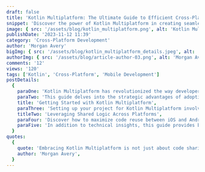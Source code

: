 ```yaml
---
draft: false
title: 'Kotlin Multiplatform: The Ultimate Guide to Efficient Cross-Platform Development'
snippet: 'Discover the power of Kotlin Multiplatform in creating seamless, efficient cross-platform applications with a single codebase.'
image: { src: '/assets/blog/kotlin_multiplatform.png', alt: 'Kotlin Multiplatform Guide' }
publishDate: '2023-11-12 11:39'
category: 'Cross-Platform Development'
author: 'Morgan Avery'
bigImg: { src: '/assets/blog/kotlin_multiplatform_details.jpeg', alt: 'Efficient Cross-Platform Development with Kotlin' }
authorImg: { src: '/assets/blog/article-author-03.png', alt: 'Morgan Avery' }
comments: '12'
views: '120'
tags: ['Kotlin', 'Cross-Platform', 'Mobile Development']
postDetails:
  {
    paraOne: 'Kotlin Multiplatform has revolutionized the way developers think about cross-platform mobile application development. By sharing business logic across platforms while allowing for platform-specific implementations, Kotlin Multiplatform makes it easier to maintain and scale projects across iOS and Android.',
    paraTwo: 'This guide delves into the strategic advantages of adopting Kotlin Multiplatform for your next project. Learn how to set up your development environment, share code between platforms, and leverage Kotlin’s robust ecosystem to build reliable and performant applications.',
    title: 'Getting Started with Kotlin Multiplatform',
    paraThree: 'Setting up your project for Kotlin Multiplatform involves configuring your development environment to support shared codebases. This section covers the essential steps to kickstart your Kotlin Multiplatform project, from installing the necessary tools to structuring your project for shared development.',
    titleTwo: 'Leveraging Shared Logic Across Platforms',
    paraFour: 'Discover how to maximize code reuse between iOS and Android by sharing common logic while still tailoring the user experience to each platform. Examples include network requests, data storage, and business logic, allowing for a unified development approach without compromising on platform-specific quality.',
    paraFive: 'In addition to technical insights, this guide provides best practices for organizing your codebase, testing strategies for shared code, and tips for efficient collaboration within your development team. Embrace the full potential of Kotlin Multiplatform to elevate your cross-platform development workflow.',
  }
quotes:
  {
    quote: 'Embracing Kotlin Multiplatform is not just about code sharing; it’s about creating a more cohesive development process and delivering consistent, high-quality applications across all platforms.',
    author: 'Morgan Avery',
  }
---
```

